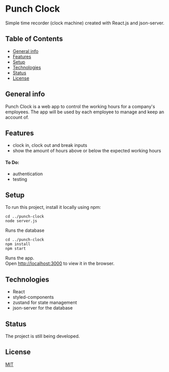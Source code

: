 # Punch Clock

Simple time recorder (clock machine) created with React.js and json-server.

## Table of Contents

- [General info](#general-info)
- [Features](#features)
- [Setup](#setup)
- [Technologies](#technologies)
- [Status](#status)
- [License](#license)


## General info

Punch Clock is a web app to control the working hours for a company's employees. The app will be used by each employee to manage and keep an account of. 


## Features

- clock in, clock out and break inputs
- show the amount of hours above or below the expected working hours

#### To Do:

- authentication
- testing


## Setup

To run this project, install it locally using npm: 

```
cd ../punch-clock
node server.js
```

Runs the database

```npm start
cd ../punch-clock
npm install
npm start
```
Runs the app.\
Open [http://localhost:3000](http://localhost:3000) to view it in the browser.



## Technologies

- React
- styled-components
- zustand for state management
- json-server for the database


## Status

The project is still being developed.


## License

[MIT](https://choosealicense.com/licenses/mit/)
